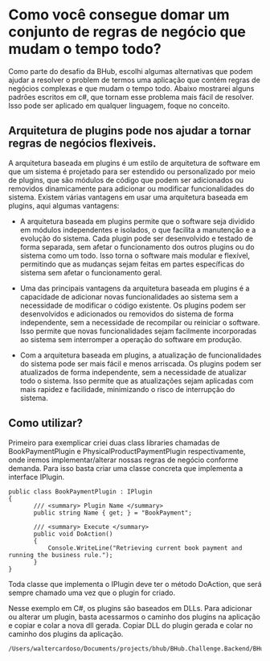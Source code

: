 # Como você consegue domar um conjunto de regras de negócio que mudam o tempo todo?

Como parte do desafio da BHub, escolhi algumas alternativas que podem ajudar a resolver o problem de termos uma aplicação que contém regras de negócios
complexas e que mudam o tempo todo. 
Abaixo mostrarei alguns padrões escritos em c#, que tornam esse problema mais fácil de resolver. Isso pode ser aplicado em qualquer linguagem, foque no conceito.


## Arquitetura de plugins pode nos ajudar a tornar regras de negócios flexiveis.


A arquitetura baseada em plugins é um estilo de arquitetura de software em que um sistema é projetado para ser estendido ou personalizado por meio de plugins, que são módulos de código que podem ser adicionados ou removidos dinamicamente para adicionar ou modificar funcionalidades do sistema. Existem várias vantagens em usar uma arquitetura baseada em plugins, aqui algumas vantagens:

- A arquitetura baseada em plugins permite que o software seja dividido em módulos independentes e isolados, o que facilita a manutenção e a evolução do sistema. Cada plugin pode ser desenvolvido e testado de forma separada, sem afetar o funcionamento dos outros plugins ou do sistema como um todo. Isso torna o software mais modular e flexível, permitindo que as mudanças sejam feitas em partes específicas do sistema sem afetar o funcionamento geral.

- Uma das principais vantagens da arquitetura baseada em plugins é a capacidade de adicionar novas funcionalidades ao sistema sem a necessidade de modificar o código existente. Os plugins podem ser desenvolvidos e adicionados ou removidos do sistema de forma independente, sem a necessidade de recompilar ou reiniciar o software. Isso permite que novas funcionalidades sejam facilmente incorporadas ao sistema sem interromper a operação do software em produção.

 - Com a arquitetura baseada em plugins, a atualização de funcionalidades do sistema pode ser mais fácil e menos arriscada. Os plugins podem ser atualizados de forma independente, sem a necessidade de atualizar todo o sistema. Isso permite que as atualizações sejam aplicadas com mais rapidez e facilidade, minimizando o risco de interrupção do sistema.
 
 ## Como utilizar?
 
 
 Primeiro para exemplicar criei duas class libraries chamadas de BookPaymentPlugin e PhysicalProductPaymentPlugin respectivamente, onde iremos implementar/alterar nossas regras de negócio conforme demanda. Para isso basta criar uma classe concreta que implementa a interface IPlugin.
 
 ```
public class BookPaymentPlugin : IPlugin
{
        /// <summary> Plugin Name </summary>
        public string Name { get; } = "BookPayment";
        
        /// <summary> Execute </summary>
        public void DoAction()
        {
            Console.WriteLine("Retrieving current book payment and running the business rule.");
        }
}
```

Toda classe que implementa o IPlugin deve ter o método DoAction, que será sempre chamado uma vez que o plugin for criado.
 
Nesse exemplo em C#, os plugins são baseados em DLLs. Para adicionar ou alterar um plugin, basta acessarmos o caminho dos plugins na aplicação e copiar e colar a nova dll gerada.
 Copiar DLL do plugin gerada e colar no caminho dos plugins da aplicação.
 ```
/Users/waltercardoso/Documents/projects/bhub/BHub.Challenge.Backend/BHub.Challenge.Backend/bin/Debug/net7.0/Plugins
```



